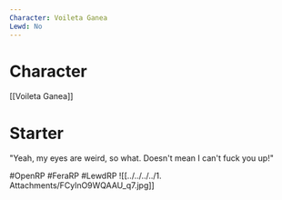 ```yaml
---
Character: Voileta Ganea
Lewd: No
---
```

# Character
[[Voileta Ganea]]

# Starter
"Yeah, my eyes are weird, so what. Doesn't mean I can't fuck you up!"

#OpenRP #FeraRP #LewdRP 
![[../../../../1. Attachments/FCylnO9WQAAU_q7.jpg]]